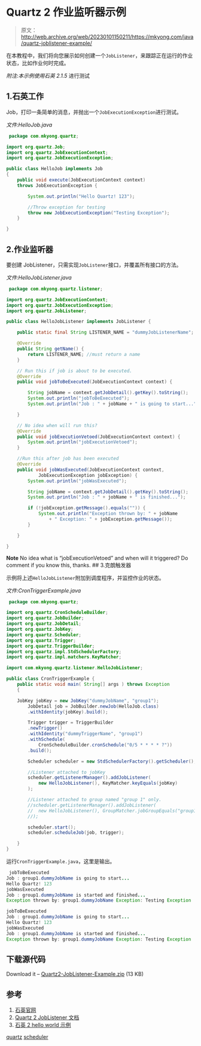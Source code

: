 # Quartz 2 作业监听器示例

> 原文：<http://web.archive.org/web/20230101150211/https://mkyong.com/java/quartz-joblistener-example/>

在本教程中，我们将向您展示如何创建一个`JobListener`，来跟踪正在运行的作业状态，比如作业何时完成。

*附注:本示例使用石英 2.1.5* 进行测试

## 1.石英工作

Job，打印一条简单的消息，并抛出一个`JobExecutionException`进行测试。

*文件:HelloJob.java*

```java
 package com.mkyong.quartz;

import org.quartz.Job;
import org.quartz.JobExecutionContext;
import org.quartz.JobExecutionException;

public class HelloJob implements Job
{
	public void execute(JobExecutionContext context)
	throws JobExecutionException {

		System.out.println("Hello Quartz! 123");	

		//Throw exception for testing
		throw new JobExecutionException("Testing Exception");
	}

} 
```

 ## 2.作业监听器

要创建 JobListener，只需实现`JobListener`接口，并覆盖所有接口的方法。

*文件:HelloJobListener.java*

```java
 package com.mkyong.quartz.listener;

import org.quartz.JobExecutionContext;
import org.quartz.JobExecutionException;
import org.quartz.JobListener;

public class HelloJobListener implements JobListener {

	public static final String LISTENER_NAME = "dummyJobListenerName";

	@Override
	public String getName() {
		return LISTENER_NAME; //must return a name
	}

	// Run this if job is about to be executed.
	@Override
	public void jobToBeExecuted(JobExecutionContext context) {

		String jobName = context.getJobDetail().getKey().toString();
		System.out.println("jobToBeExecuted");
		System.out.println("Job : " + jobName + " is going to start...");

	}

	// No idea when will run this?
	@Override
	public void jobExecutionVetoed(JobExecutionContext context) {
		System.out.println("jobExecutionVetoed");
	}

	//Run this after job has been executed
	@Override
	public void jobWasExecuted(JobExecutionContext context,
			JobExecutionException jobException) {
		System.out.println("jobWasExecuted");

		String jobName = context.getJobDetail().getKey().toString();
		System.out.println("Job : " + jobName + " is finished...");

		if (!jobException.getMessage().equals("")) {
			System.out.println("Exception thrown by: " + jobName
				+ " Exception: " + jobException.getMessage());
		}

	}

} 
```

**Note**
No idea what is “jobExecutionVetoed” and when will it triggered? Do comment if you know this, thanks. ## 3.克朗触发器

示例将上述`HelloJobListener`附加到调度程序，并监控作业的状态。

*文件:CronTriggerExample.java*

```java
 package com.mkyong.quartz;

import org.quartz.CronScheduleBuilder;
import org.quartz.JobBuilder;
import org.quartz.JobDetail;
import org.quartz.JobKey;
import org.quartz.Scheduler;
import org.quartz.Trigger;
import org.quartz.TriggerBuilder;
import org.quartz.impl.StdSchedulerFactory;
import org.quartz.impl.matchers.KeyMatcher;

import com.mkyong.quartz.listener.HelloJobListener;

public class CronTriggerExample {
    public static void main( String[] args ) throws Exception
    {

	JobKey jobKey = new JobKey("dummyJobName", "group1");
    	JobDetail job = JobBuilder.newJob(HelloJob.class)
		.withIdentity(jobKey).build();

    	Trigger trigger = TriggerBuilder
		.newTrigger()
		.withIdentity("dummyTriggerName", "group1")
		.withSchedule(
			CronScheduleBuilder.cronSchedule("0/5 * * * * ?"))
		.build();

    	Scheduler scheduler = new StdSchedulerFactory().getScheduler();

    	//Listener attached to jobKey
    	scheduler.getListenerManager().addJobListener(
    		new HelloJobListener(), KeyMatcher.keyEquals(jobKey)
    	);

    	//Listener attached to group named "group 1" only.
    	//scheduler.getListenerManager().addJobListener(
    	//	new HelloJobListener(), GroupMatcher.jobGroupEquals("group1")
    	//);

    	scheduler.start();
    	scheduler.scheduleJob(job, trigger);

    }
} 
```

运行`CronTriggerExample.java`，这里是输出。

```java
 jobToBeExecuted
Job : group1.dummyJobName is going to start...
Hello Quartz! 123
jobWasExecuted
Job : group1.dummyJobName is started and finished...
Exception thrown by: group1.dummyJobName Exception: Testing Exception

jobToBeExecuted
Job : group1.dummyJobName is going to start...
Hello Quartz! 123
jobWasExecuted
Job : group1.dummyJobName is started and finished...
Exception thrown by: group1.dummyJobName Exception: Testing Exception 
```

## 下载源代码

Download it – [Quartz2-JobListener-Example.zip](http://web.archive.org/web/20190226180851/http://www.mkyong.com/wp-content/uploads/2012/07/Quartz2-JobListener-Example.zip) (13 KB)

## 参考

1.  [石英官网](http://web.archive.org/web/20190226180851/http://www.quartz-scheduler.org/)
2.  [Quartz 2 JobListener 文档](http://web.archive.org/web/20190226180851/http://quartz-scheduler.org/documentation/quartz-2.1.x/tutorials/tutorial-lesson-07)
3.  [石英 2 hello world 示例](http://web.archive.org/web/20190226180851/http://www.mkyong.com/java/quartz-2-scheduler-tutorial/)

[quartz](http://web.archive.org/web/20190226180851/http://www.mkyong.com/tag/quartz/) [scheduler](http://web.archive.org/web/20190226180851/http://www.mkyong.com/tag/scheduler/)







